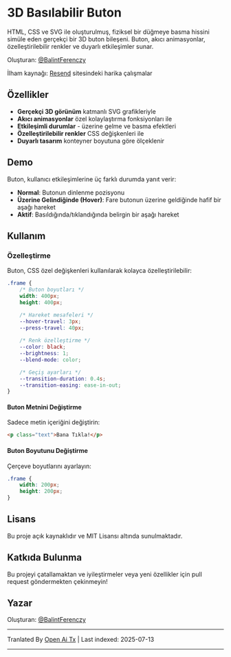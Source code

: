 # 3D Basılabilir Buton

HTML, CSS ve SVG ile oluşturulmuş, fiziksel bir düğmeye basma hissini simüle eden gerçekçi bir 3D buton bileşeni. Buton, akıcı animasyonlar, özelleştirilebilir renkler ve duyarlı etkileşimler sunar.

Oluşturan: [@BalintFerenczy](https://x.com/BalintFerenczy)

İlham kaynağı: [Resend](https://resend.com/) sitesindeki harika çalışmalar

## Özellikler

- **Gerçekçi 3D görünüm** katmanlı SVG grafikleriyle
- **Akıcı animasyonlar** özel kolaylaştırma fonksiyonları ile
- **Etkileşimli durumlar** - üzerine gelme ve basma efektleri
- **Özelleştirilebilir renkler** CSS değişkenleri ile
- **Duyarlı tasarım** konteyner boyutuna göre ölçeklenir

## Demo
Buton, kullanıcı etkileşimlerine üç farklı durumda yanıt verir:
- **Normal**: Butonun dinlenme pozisyonu
- **Üzerine Gelindiğinde (Hover)**: Fare butonun üzerine geldiğinde hafif bir aşağı hareket
- **Aktif**: Basıldığında/tıklandığında belirgin bir aşağı hareket

## Kullanım

### Özelleştirme

Buton, CSS özel değişkenleri kullanılarak kolayca özelleştirilebilir:

```css
.frame {
    /* Buton boyutları */
    width: 400px; 
    height: 400px; 

    /* Hareket mesafeleri */
    --hover-travel: 3px;
    --press-travel: 40px;
    
    /* Renk özelleştirme */
    --color: black;
    --brightness: 1;
    --blend-mode: color;

    /* Geçiş ayarları */
    --transition-duration: 0.4s;
    --transition-easing: ease-in-out;
}
```
#### Buton Metnini Değiştirme

Sadece metin içeriğini değiştirin:

```html
<p class="text">Bana Tıkla!</p>
```

#### Buton Boyutunu Değiştirme

Çerçeve boyutlarını ayarlayın:

```css
.frame {
    width: 200px;
    height: 200px;
}
```
## Lisans

Bu proje açık kaynaklıdır ve MIT Lisansı altında sunulmaktadır.

## Katkıda Bulunma

Bu projeyi çatallamaktan ve iyileştirmeler veya yeni özellikler için pull request göndermekten çekinmeyin!

## Yazar

Oluşturan: [@BalintFerenczy](https://x.com/BalintFerenczy)

---

Tranlated By [Open Ai Tx](https://github.com/OpenAiTx/OpenAiTx) | Last indexed: 2025-07-13

---